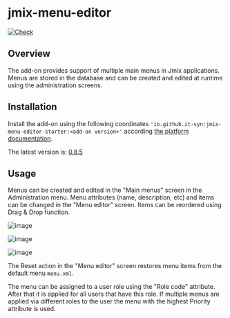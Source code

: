 # jmix-menu-editor
[![Check](https://github.com/daring2/jmix-menu-editor/actions/workflows/check.yml/badge.svg)](https://github.com/daring2/jmix-menu-editor/actions/workflows/check.yml)

## Overview
The add-on provides support of multiple main menus in Jmix applications. Menus are stored in the database
and can be created and edited at runtime using the administration screens.

## Installation
Install the add-on using the following coordinates `'io.github.it-syn:jmix-menu-editor-starter:<add-on version>'`
according [the platform documentation](https://docs.jmix.io/jmix/studio/marketplace.html).

The latest version is: [0.8.5](https://central.sonatype.com/artifact/io.github.it-syn/jmix-menu-editor/0.8.5)

## Usage
Menus can be created and edited in the "Main menus" screen in the Administration menu. Menu attributes (name, description, etc)
and items can be changed in the "Menu editor" screen. Items can be reordered using Drag & Drop function.

![image](https://user-images.githubusercontent.com/11490702/211078842-3d3eba44-fb3a-4a4d-a98f-54ef3dcf8b95.png)

![image](https://user-images.githubusercontent.com/11490702/211079118-cd1b182c-2b75-4c1f-974d-dd84076fb764.png)

![image](https://user-images.githubusercontent.com/11490702/211079299-80e010db-22ae-46fd-8e6e-7fcc36c28843.png)

The Reset action in the "Menu editor" screen restores menu items from the default menu `menu.xml`.

The menu can be assigned to a user role using the "Role code" attribute. After that it is applied for all users
that have this role. If multiple menus are applied via different roles to the user the menu with
the highest Priority attribute is used.
